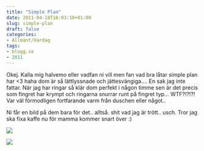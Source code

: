 ```yaml
---
title: "Simple Plan"
date: 2011-04-18T16:03:10+01:00
slug: simple-plan
draft: false
categories:
- Allmänt/Vardag
tags:
- blogg.se
- 2011
---
```

Okej. Kalla mig halvemo eller vadfan ni vill men fan vad bra låtar simple plan har <3 haha dom är så lättlyssnade och jättesvängiga.... En sak jag inte fattar. När jag har ringar så klär dom perfekt i någon timme sen är det precis som fingret har krympt och ringarna snurrar runt på fingret typ... WTF?!?!?!  
Var väl förmodligen fortfarande varm från duschen eller något..  
  
Ni får en bild på dem bara för det.. alltså. shit vad jag är trött.. usch. Tror jag ska fixa kaffe nu för mamma kommer snart över :)  
  
![](/assets/images/blogg.se/dsc02697_143593690.jpg)  
  
![](https://cdn3.cdnme.se/cdn/9-1/701517/images/2011/dsc02693_143593758.jpg)
